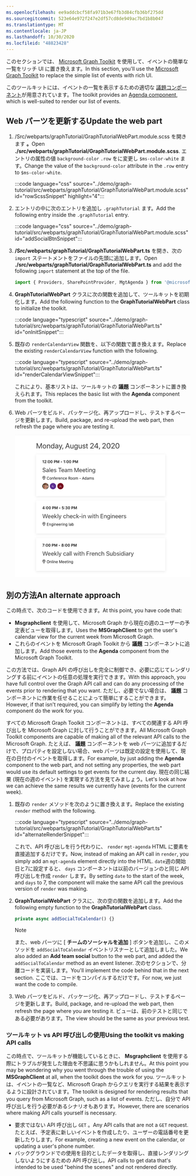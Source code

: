 ```yaml
---
ms.openlocfilehash: ee9addcbcf58fa971b3e67fb3d84cfb36bf275dd
ms.sourcegitcommit: 523e64e972f247e2df57cd8de949ac7bd1b8b047
ms.translationtype: MT
ms.contentlocale: ja-JP
ms.lasthandoff: 10/30/2020
ms.locfileid: "48823428"
---
```

<!-- markdownlint-disable MD002 MD041 -->

<span data-ttu-id="cd2f6-101">このセクションでは、 [Microsoft Graph Toolkit](https://docs.microsoft.com/graph/toolkit/overview) を使用して、イベントの簡単な一覧をリッチ UI に置き換えます。</span><span class="sxs-lookup"><span data-stu-id="cd2f6-101">In this section, you'll use the [Microsoft Graph Toolkit](https://docs.microsoft.com/graph/toolkit/overview) to replace the simple list of events with rich UI.</span></span>

<span data-ttu-id="cd2f6-102">このツールキットには、イベントの一覧を表示するための適切な [議題コンポーネント](https://docs.microsoft.com/graph/toolkit/components/agenda)が用意されています。</span><span class="sxs-lookup"><span data-stu-id="cd2f6-102">The toolkit provides an [Agenda component](https://docs.microsoft.com/graph/toolkit/components/agenda), which is well-suited to render our list of events.</span></span>

## <a name="update-the-web-part"></a><span data-ttu-id="cd2f6-103">Web パーツを更新する</span><span class="sxs-lookup"><span data-stu-id="cd2f6-103">Update the web part</span></span>

1. <span data-ttu-id="cd2f6-104">/Src/webparts/graphTutorial/GraphTutorialWebPart.module.scss を開きます **。**</span><span class="sxs-lookup"><span data-stu-id="cd2f6-104">Open **./src/webparts/graphTutorial/GraphTutorialWebPart.module.scss**.</span></span> <span data-ttu-id="cd2f6-105">エントリの属性の値 `background-color` `.row` をに変更し `$ms-color-white` ます。</span><span class="sxs-lookup"><span data-stu-id="cd2f6-105">Change the value of the `background-color` attribute in the `.row` entry to `$ms-color-white`.</span></span>

    :::code language="css" source="../demo/graph-tutorial/src/webparts/graphTutorial/GraphTutorialWebPart.module.scss" id="rowScssSnippet" highlight="4":::

1. <span data-ttu-id="cd2f6-106">エントリの中に次のエントリを追加し `.graphTutorial` ます。</span><span class="sxs-lookup"><span data-stu-id="cd2f6-106">Add the following entry inside the `.graphTutorial` entry.</span></span>

    :::code language="css" source="../demo/graph-tutorial/src/webparts/graphTutorial/GraphTutorialWebPart.module.scss" id="addSocialBtnSnippet":::

1. <span data-ttu-id="cd2f6-107">**/Src/webparts/graphTutorial/GraphTutorialWebPart.ts** を開き、次の `import` ステートメントをファイルの先頭に追加します。</span><span class="sxs-lookup"><span data-stu-id="cd2f6-107">Open **./src/webparts/graphTutorial/GraphTutorialWebPart.ts** and add the following `import` statement at the top of the file.</span></span>

    ```typescript
    import { Providers, SharePointProvider, MgtAgenda } from '@microsoft/mgt';
    ```

1. <span data-ttu-id="cd2f6-108">**GraphTutorialWebPart** クラスに次の関数を追加して、ツールキットを初期化します。</span><span class="sxs-lookup"><span data-stu-id="cd2f6-108">Add the following function to the **GraphTutorialWebPart** class to initialize the toolkit.</span></span>

    :::code language="typescript" source="../demo/graph-tutorial/src/webparts/graphTutorial/GraphTutorialWebPart.ts" id="onInitSnippet":::

1. <span data-ttu-id="cd2f6-109">既存の `renderCalendarView` 関数を、以下の関数で置き換えます。</span><span class="sxs-lookup"><span data-stu-id="cd2f6-109">Replace the existing `renderCalendarView` function with the following.</span></span>

    :::code language="typescript" source="../demo/graph-tutorial/src/webparts/graphTutorial/GraphTutorialWebPart.ts" id="renderCalendarViewSnippet":::

    <span data-ttu-id="cd2f6-110">これにより、基本リストは、ツールキットの **議題** コンポーネントに置き換えられます。</span><span class="sxs-lookup"><span data-stu-id="cd2f6-110">This replaces the basic list with the **Agenda** component from the toolkit.</span></span>

1. <span data-ttu-id="cd2f6-111">Web パーツをビルド、パッケージ化、再アップロードし、テストするページを更新します。</span><span class="sxs-lookup"><span data-stu-id="cd2f6-111">Build, package, and re-upload the web part, then refresh the page where you are testing it.</span></span>

    ![議題コンポーネントを含む web パーツのスクリーンショット](images/mgt-agenda.png)

## <a name="an-alternate-approach"></a><span data-ttu-id="cd2f6-113">別の方法</span><span class="sxs-lookup"><span data-stu-id="cd2f6-113">An alternate approach</span></span>

<span data-ttu-id="cd2f6-114">この時点で、次のコードを使用できます。</span><span class="sxs-lookup"><span data-stu-id="cd2f6-114">At this point, you have code that:</span></span>

- <span data-ttu-id="cd2f6-115">**Msgraphclient** を使用して、Microsoft Graph から現在の週のユーザーの予定表ビューを取得します。</span><span class="sxs-lookup"><span data-stu-id="cd2f6-115">Uses the **MSGraphClient** to get the user's calendar view for the current week from Microsoft Graph.</span></span>
- <span data-ttu-id="cd2f6-116">これらのイベントを Microsoft Graph Toolkit から **議題** コンポーネントに追加します。</span><span class="sxs-lookup"><span data-stu-id="cd2f6-116">Add those events to the **Agenda** component from the Microsoft Graph Toolkit.</span></span>

<span data-ttu-id="cd2f6-117">この方法では、Graph API の呼び出しを完全に制御でき、必要に応じてレンダリングする前にイベントの任意の処理を実行できます。</span><span class="sxs-lookup"><span data-stu-id="cd2f6-117">With this approach, you have full control over the Graph API call and can do any processing of the events prior to rendering that you want.</span></span> <span data-ttu-id="cd2f6-118">ただし、必要でない場合は、 **議題** コンポーネントに作業を任せることによって簡単にすることができます。</span><span class="sxs-lookup"><span data-stu-id="cd2f6-118">However, if that isn't required, you can simplify by letting the **Agenda** component do the work for you.</span></span>

<span data-ttu-id="cd2f6-119">すべての Microsoft Graph Toolkit コンポーネントは、すべての関連する API 呼び出しを Microsoft Graph に対して行うことができます。</span><span class="sxs-lookup"><span data-stu-id="cd2f6-119">All Microsoft Graph Toolkit components are capable of making all of the relevant API calls to the Microsoft Graph.</span></span> <span data-ttu-id="cd2f6-120">たとえば、 **議題** コンポーネントを web パーツに追加するだけで、プロパティを設定しない場合、web パーツは既定の設定を使用して、現在の日付のイベントを取得します。</span><span class="sxs-lookup"><span data-stu-id="cd2f6-120">For example, by just adding the **Agenda** component to the web part, and not setting any properties, the web part would use its default settings to get events for the current day.</span></span> <span data-ttu-id="cd2f6-121">現在の同じ結果 (現在の週のイベント) を実現する方法を見てみましょう。</span><span class="sxs-lookup"><span data-stu-id="cd2f6-121">Let's look at how we can achieve the same results we currently have (events for the current week).</span></span>

1. <span data-ttu-id="cd2f6-122">既存の `render` メソッドを次のように置き換えます。</span><span class="sxs-lookup"><span data-stu-id="cd2f6-122">Replace the existing `render` method with the following.</span></span>

    :::code language="typescript" source="../demo/graph-tutorial/src/webparts/graphTutorial/GraphTutorialWebPart.ts" id="alternateRenderSnippet":::

    <span data-ttu-id="cd2f6-123">これで、API 呼び出しを行う代わりに、 `render` `mgt-agenda` HTML に要素を直接追加するだけです。</span><span class="sxs-lookup"><span data-stu-id="cd2f6-123">Now, instead of making an API call in `render`, you simply add an `mgt-agenda` element directly into the HTML.</span></span> <span data-ttu-id="cd2f6-124">`date`週の開始日と7に設定すると、 `days` コンポーネントは以前のバージョンのと同じ API 呼び出しを作成 `render` します。</span><span class="sxs-lookup"><span data-stu-id="cd2f6-124">By setting `date` to the start of the week, and `days` to 7, the component will make the same API call the previous version of `render` was making.</span></span>

1. <span data-ttu-id="cd2f6-125">**GraphTutorialWebPart** クラスに、次の空の関数を追加します。</span><span class="sxs-lookup"><span data-stu-id="cd2f6-125">Add the following empty function to the **GraphTutorialWebPart** class.</span></span>

    ```typescript
    private async addSocialToCalendar() {}
    ```

    > [!NOTE]
    > <span data-ttu-id="cd2f6-126">また、web パーツに [ **チームのソーシャルを追加** ] ボタンを追加し、このメソッドを `addSocialToCalendar` イベントリスナーとして追加しました。</span><span class="sxs-lookup"><span data-stu-id="cd2f6-126">We also added an **Add team social** button to the web part, and added the `addSocialToCalendar` method as an event listener.</span></span>  <span data-ttu-id="cd2f6-127">次のセクションで、分離コードを実装します。</span><span class="sxs-lookup"><span data-stu-id="cd2f6-127">You'll implement the code behind that in the next section.</span></span> <span data-ttu-id="cd2f6-128">ここでは、コードをコンパイルするだけです。</span><span class="sxs-lookup"><span data-stu-id="cd2f6-128">For now, we just want the code to compile.</span></span>

1. <span data-ttu-id="cd2f6-129">Web パーツをビルド、パッケージ化、再アップロードし、テストするページを更新します。</span><span class="sxs-lookup"><span data-stu-id="cd2f6-129">Build, package, and re-upload the web part, then refresh the page where you are testing it.</span></span> <span data-ttu-id="cd2f6-130">ビューは、前のテストと同じである必要があります。</span><span class="sxs-lookup"><span data-stu-id="cd2f6-130">The view should be the same as your previous test.</span></span>

### <a name="using-the-toolkit-vs-making-api-calls"></a><span data-ttu-id="cd2f6-131">ツールキット vs API 呼び出しの使用</span><span class="sxs-lookup"><span data-stu-id="cd2f6-131">Using the toolkit vs making API calls</span></span>

<span data-ttu-id="cd2f6-132">この時点で、ツールキットが機能しているときに、 **Msgraphclient** を使用する際にトラブルが発生した理由を不思議に思うかもしれません。</span><span class="sxs-lookup"><span data-stu-id="cd2f6-132">At this point you may be wondering why you went through the trouble of using the **MSGraphClient** at all, when the toolkit does the work for you.</span></span> <span data-ttu-id="cd2f6-133">ツールキットは、イベントの一覧など、Microsoft Graph からクエリを実行する結果を表示するように設計されています。</span><span class="sxs-lookup"><span data-stu-id="cd2f6-133">The toolkit is designed for rendering results that you query from Microsoft Graph, such as a list of events.</span></span> <span data-ttu-id="cd2f6-134">ただし、自分で API 呼び出しを行う必要があるシナリオもあります。</span><span class="sxs-lookup"><span data-stu-id="cd2f6-134">However, there are scenarios where making API calls yourself is necessary.</span></span>

- <span data-ttu-id="cd2f6-135">要求ではない API 呼び出し `GET` 。</span><span class="sxs-lookup"><span data-stu-id="cd2f6-135">Any API calls that are not a `GET` request.</span></span> <span data-ttu-id="cd2f6-136">たとえば、予定表に新しいイベントを作成したり、ユーザーの電話番号を更新したりします。</span><span class="sxs-lookup"><span data-stu-id="cd2f6-136">For example, creating a new event on the calendar, or updating a user's phone number.</span></span>
- <span data-ttu-id="cd2f6-137">バックグラウンドでの使用を目的としたデータを取得し、直接レンダリングしないようにするための API 呼び出し。</span><span class="sxs-lookup"><span data-stu-id="cd2f6-137">API calls to get data that's intended to be used "behind the scenes" and not rendered directly.</span></span>
